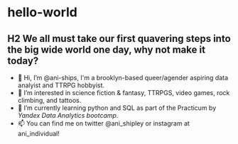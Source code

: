 # hello-world
## H2 We all must take our first quavering steps into the big wide world one day, why not make it today?
- 👋 Hi, I’m @ani-ships, I'm a brooklyn-based queer/agender aspiring data analyist and TTRPG hobbyist. 
- 👀 I’m interested in science fiction & fantasy, TTRPGS, video games, rock climbing, and tattoos.
- 🌱 I’m currently learning python and SQL as part of the Practicum by *Yandex Data Analytics bootcamp*.
- 📫 You can find me on twitter @ani_shipley or instagram at ani_individual!
